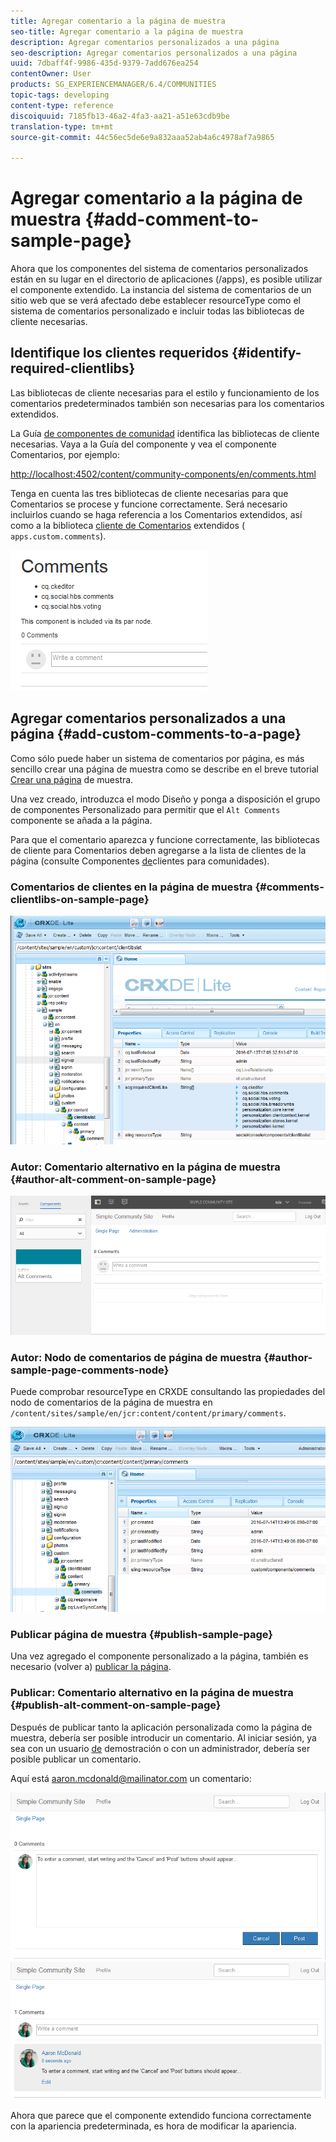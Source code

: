 ```yaml
---
title: Agregar comentario a la página de muestra
seo-title: Agregar comentario a la página de muestra
description: Agregar comentarios personalizados a una página
seo-description: Agregar comentarios personalizados a una página
uuid: 7dbaff4f-9986-435d-9379-7add676ea254
contentOwner: User
products: SG_EXPERIENCEMANAGER/6.4/COMMUNITIES
topic-tags: developing
content-type: reference
discoiquuid: 7185fb13-46a2-4fa3-aa21-a51e63cdb9be
translation-type: tm+mt
source-git-commit: 44c56ec5de6e9a832aaa52ab4a6c4978af7a9865

---
```



# Agregar comentario a la página de muestra {#add-comment-to-sample-page}

Ahora que los componentes del sistema de comentarios personalizados están en su lugar en el directorio de aplicaciones (/apps), es posible utilizar el componente extendido. La instancia del sistema de comentarios de un sitio web que se verá afectado debe establecer resourceType como el sistema de comentarios personalizado e incluir todas las bibliotecas de cliente necesarias.

## Identifique los clientes requeridos {#identify-required-clientlibs}

Las bibliotecas de cliente necesarias para el estilo y funcionamiento de los comentarios predeterminados también son necesarias para los comentarios extendidos.

La Guía [de componentes de comunidad](components-guide.md) identifica las bibliotecas de cliente necesarias. Vaya a la Guía del componente y vea el componente Comentarios, por ejemplo:

[http://localhost:4502/content/community-components/en/comments.html](http://localhost:4502/content/community-components/en/comments.html)

Tenga en cuenta las tres bibliotecas de cliente necesarias para que Comentarios se procese y funcione correctamente. Será necesario incluirlos cuando se haga referencia a los Comentarios extendidos, así como a la biblioteca [cliente de Comentarios](extend-create-components.md#create-a-client-library-folder) extendidos ( `apps.custom.comments`).

![chlimage_1-47](assets/chlimage_1-47.png)

## Agregar comentarios personalizados a una página {#add-custom-comments-to-a-page}

Como sólo puede haber un sistema de comentarios por página, es más sencillo crear una página de muestra como se describe en el breve tutorial [Crear una página](create-sample-page.md) de muestra.

Una vez creado, introduzca el modo Diseño y ponga a disposición el grupo de componentes Personalizado para permitir que el `Alt Comments` componente se añada a la página.

Para que el comentario aparezca y funcione correctamente, las bibliotecas de cliente para Comentarios deben agregarse a la lista de clientes de la página (consulte Componentes [de](clientlibs.md)clientes para comunidades).

### Comentarios de clientes en la página de muestra {#comments-clientlibs-on-sample-page}

![Comentarios de clientes en la página de muestra](assets/chlimage_1-48.png)

### Autor: Comentario alternativo en la página de muestra {#author-alt-comment-on-sample-page}

![Comentario alternativo en la página de muestra](assets/chlimage_1-49.png)

### Autor: Nodo de comentarios de página de muestra {#author-sample-page-comments-node}

Puede comprobar resourceType en CRXDE consultando las propiedades del nodo de comentarios de la página de muestra en `/content/sites/sample/en/jcr:content/content/primary/comments`.

![chlimage_1-50](assets/chlimage_1-50.png)

### Publicar página de muestra {#publish-sample-page}

Una vez agregado el componente personalizado a la página, también es necesario (volver a) [publicar la página](sites-console.md#publishing-the-site).

### Publicar: Comentario alternativo en la página de muestra {#publish-alt-comment-on-sample-page}

Después de publicar tanto la aplicación personalizada como la página de muestra, debería ser posible introducir un comentario. Al iniciar sesión, ya sea con un usuario [de](tutorials.md#demo-users) demostración o con un administrador, debería ser posible publicar un comentario.

Aquí está aaron.mcdonald@mailinator.com un comentario:

![chlimage_1-51](assets/chlimage_1-51.png) ![chlimage_1-52](assets/chlimage_1-52.png)

Ahora que parece que el componente extendido funciona correctamente con la apariencia predeterminada, es hora de modificar la apariencia.

